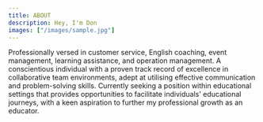```yaml
---
title: ABOUT
description: Hey, I'm Don
images: ["/images/sample.jpg"]
---
```




Professionally versed in customer service, English coaching, event management, learning assistance, and operation management. A conscientious individual with a proven track record of excellence in collaborative team environments, adept at utilising effective communication and problem-solving skills. Currently seeking a position within educational settings that provides opportunities to facilitate individuals' educational journeys, with a keen aspiration to further my professional growth as an educator.